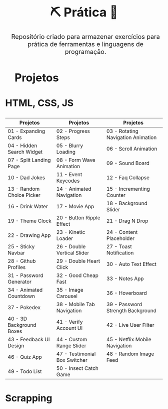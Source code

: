 <h1 style = "font-size: 40px; text-align: center"> ⛏️ Prática 🔨 </h1> 


<p style = "font-size: 20px; text-align: center; margin-left: 10px"> Repositório criado para armazenar exercícios para prática de ferramentas e linguagens de programação. </p>

<h2 style = "font-size: 35px; margin-left: 30px"> Projetos </h2>

<h3 style= "font-size: 30px">HTML, CSS, JS</h3>

Projetos | Projetos | Projetos
--------|--------|--------
01 - Expanding Cards | 02 - Progress Steps | 03 - Rotating Navigation Animation
04 - Hidden Search Widget | 05 - Blurry Loading | 06 - Scroll Animation
07 - Split Landing Page | 08 - Form Wave Animation | 09 - Sound Board
10 - Dad Jokes | 11 - Event Keycodes | 12 - Faq Collapse
13 - Random Choice Picker | 14 - Animated Navigation | 15 - Incrementing Counter
16 - Drink Water | 17 - Movie App | 18 - Background Slider
19 - Theme Clock | 20 - Button Ripple Effect | 21 - Drag N Drop
22 - Drawing App | 23 - Kinetic Loader | 24 - Content Placeholder
25 - Sticky Navbar | 26 - Double Vertical Slider | 27 - Toast Notification
28 - Github Profiles | 29 - Double Heart Click | 30 - Auto Text Effect
31 - Password Generator | 32 - Good Cheap Fast | 33 - Notes App
34 - Animated Countdown | 35 - Image Carousel | 36 - Hoverboard
37 - Pokedex | 38 - Mobile Tab Navigation | 39 - Password Strength Background
40 - 3D Background Boxes | 41 - Verify Account UI | 42 - Live User Filter
43 - Feedback UI Design | 44 - Custom Range Slider | 45 - Netflix Mobile Navigation
46 - Quiz App | 47 - Testimonial Box Switcher | 48 - Random Image Feed
49 - Todo List | 50 - Insect Catch Game

<h3 style = "font-size: 30px">Scrapping</h3>
